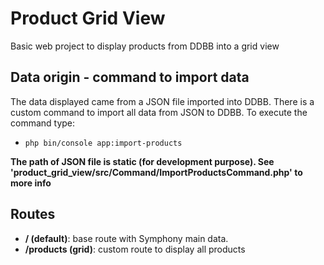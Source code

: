 # Product Grid View #

Basic web project to display products from DDBB into a grid view


## Data origin - command to import data ##
The data displayed came from a JSON file imported into DDBB.
There is a custom command to import all data from JSON to DDBB. To execute the command type: 
- `php bin/console app:import-products`

<b>The path of JSON file is static (for development purpose). See 'product_grid_view/src/Command/ImportProductsCommand.php' to more info</b>

## Routes ##

- <b>/ (default)</b>: base route with Symphony main data.
- <b>/products (grid)</b>: custom route to display all products


